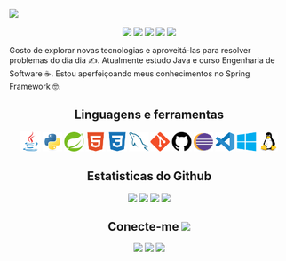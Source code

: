 <p align="center">
 
</p align="center">
<img src="https://github.com/CR10L02k/imagens/blob/main/Ol%C3%A1%2C%20eu%20sou%20Jos%C3%A9%20Victor%20Vieira.gif" />

<p align="center">
 
 <img src="https://badges.pufler.dev/visits/CR10L02k/CR10L02k"/> 
 <img src="https://komarev.com/ghpvc/?username=CR10L02k&color=brightgreen"/> 
 <img src="https://badges.pufler.dev/years/CR10L02k"/>
 <img src="https://badges.pufler.dev/repos/CR10L02k/">
 <img src="https://badges.pufler.dev/commits/monthly/CR10L02k/"/>

</p>

<p align="center">
 
Gosto de explorar novas tecnologias e aproveitá-las para resolver problemas do dia dia ✍. Atualmente estudo Java e curso Engenharia de Software ☕. Estou aperfeiçoando meus conhecimentos no Spring Framework 🤓.
</p>  

<!--<p align="center">
<img src="https://github.com/CR10L02k/imagens/blob/main/rock-gif.gif" width="200">
</p> -->

<h2 align="center">Linguagens e ferramentas</h2>

<p align="center">
 <img height="36em" src="https://github.com/CR10L02k/imagens/blob/main/icons/java/java-original.svg"/>
 <img height="35em" src="https://github.com/CR10L02k/imagens/blob/main/icons/python/python-original.svg"/>
 <img height="35em" src="https://github.com/CR10L02k/imagens/blob/main/icons/spring/spring-original.svg"/>
 <!--<img height="35em" src="https://github.com/CR10L02k/imagens/blob/main/icons/javascript/javascript-plain.svg"/>-->
 <img height="35em" src="https://github.com/CR10L02k/imagens/blob/main/icons/html5/html5-plain.svg"/>
 <img height="35em" src="https://github.com/CR10L02k/imagens/blob/main/icons/css3/css3-plain.svg"/>
 <img height="35em" src="https://github.com/CR10L02k/imagens/blob/main/icons/mysql/mysql-plain.svg"/>
 <img height="35em" src="https://github.com/CR10L02k/imagens/blob/main/icons/git/git-plain.svg"/>
 <img height="35em" src="https://github.com/CR10L02k/imagens/blob/main/github/github.svg"/>
 <img height="35em" src="https://github.com/CR10L02k/imagens/blob/main/icons/eclipse/eclipse.svg"/>
 <img height="35em" src="https://github.com/CR10L02k/imagens/blob/main/icons/vscode/vscode-original.svg"/>
 <img height="35em" src="https://github.com/CR10L02k/imagens/blob/main/icons/windows8/windows8-original.svg"/>
 <img height="35em" src="https://github.com/CR10L02k/imagens/blob/main/icons/linux/linux-original.svg"/>
</p>
<h2 align="center">
  Estatisticas do Github
</h2>
<!--<p align = "center">
 <img height="290em" src="https://activity-graph.herokuapp.com/graph?username=CR10L02k&hide_title=true&theme=xcode&bg_color=010101&color=ffffff&line=ffffff&point=00000000&area=true&hide_border=true">
</p>   -->

<p align = "center">
<img height="145em"  src = "https://github-readme-stats.vercel.app/api?username=CR10L02k&hide_title=true&show_icons=true&hide_border=true&count_private=true&bg_color=010101&title_color=ffffff&text_color=ffffff&icon_color=ffffff&cache_seconds=1800">
<img height="145em"  src="https://github-readme-streak-stats.herokuapp.com/?user=CR10L02k&background=010101&hide_border=true&stroke=ffffff&ring=ffffff&fire=ffffff&currStreakNum=ffffff&sideNums=ffffff&currStreakLabel=ffffff&sideLabels=ffffff&dates=ffffff">
<img height="260em" src = "https://github-readme-stats.vercel.app/api/wakatime?username=JoseVictorVieira&layout=compact&hide_title=true&hide_border=true&count_private=true&bg_color=010101&title_color=fffff&text_color=ffffff&icon_color=ffffff&cache_seconds=1800">
 <img height="260em" src = "https://github-readme-stats.vercel.app/api/top-langs/?username=CR10L02k&hide_title=true&hide_border=true&count_private=true&bg_color=010101&title_color=ffffff&text_color=ffffff&icon_color=ffffff&cache_seconds=1800">
</p> 

<h2 align="center">Conecte-me <img src="https://media0.giphy.com/media/jqNPzdTTxQfOgOqpO4/source.gif" width="20"></h2>

<p align="center">
<a href="contato.josevictorvieira@gmail.com"><img height="25em" src="https://img.shields.io/badge/-Gmail-db4a39?style=flat-square&logo=Gmail&logoColor=white&link=contato.josevictorvieira@gmail.com"></a>
<a href="https://www.linkedin.com/in/josevictorvieira/"><img height="25em" src="https://img.shields.io/badge/-Linkedin-0e76a8?style=flat-square&logo=Linkedin&logoColor=white&link=https://www.linkedin.com/in/josevictorvieira/"></a>
<a href="https://linktr.ee/josevictorsantos"><img height="25em" src="https://img.shields.io/badge/-Linktree-65da65?style=flat-square&logo=linktree&logoColor=white&link=https://linktr.ee/josevictorsantos"></a></p>

<!--
  ![Snake animation](https://github.com/CR10L02k/CR10L02k/blob/output/github-contribution-grid-snake.svg)
-->
